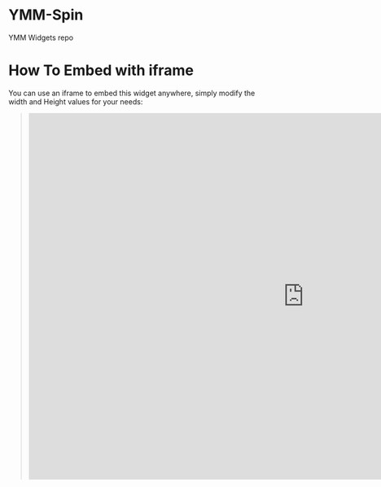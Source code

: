 # YMM-Spin
YMM Widgets repo
# How To Embed with iframe


You can use an iframe to embed this widget anywhere, simply modify the width and Height values for your needs:

><iframe src="https://samsonplus.github.io/YMM-Spin/" width="1080px" height="720px" title="website" style="border: 0px solid black;"> </iframe>
